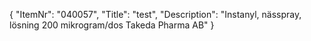 {
  "ItemNr": "040057",
  "Title": "test",
  "Description": "Instanyl, nässpray, lösning 200 mikrogram/dos Takeda Pharma AB"
}